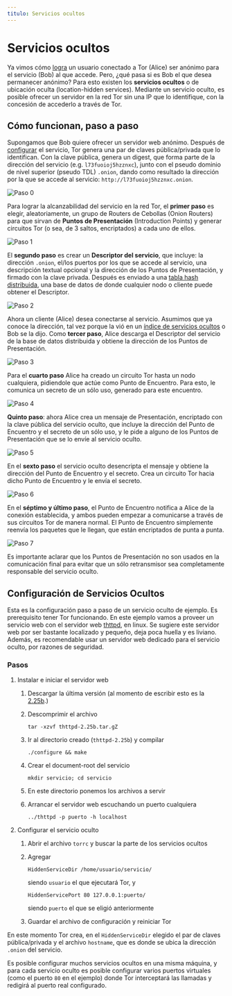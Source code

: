 ```yaml
---
titulo: Servicios ocultos
---
```


Servicios ocultos
=================

Ya vimos cómo [logra] un usuario conectado a Tor (Alice) ser anónimo para el servicio (Bob) al que accede. Pero, ¿qué pasa si es Bob el que
desea permanecer anónimo? Para esto existen los **servicios ocultos** o de ubicación oculta (location-hidden services). Mediante un
servicio oculto, es posible ofrecer un servidor en la red Tor sin una IP que lo identifique, con la concesión de accederlo a través de Tor.

Cómo funcionan, paso a paso
---------------------------

Supongamos que Bob quiere ofrecer un servidor web anónimo. Después de [configurar] el servicio, Tor genera una par de claves
pública/privada que lo identifican. Con la clave pública, genera un digest, que forma parte de la dirección del servicio
(e.g. `l73fuoioj5hzznxc`), junto con el pseudo dominio de nivel superior (pseudo TDL) `.onion`, dando como resultado la dirección por
la que se accede al servicio: `http://l73fuoioj5hzznxc.onion`.

![Paso 0](/imagenes/servicio0.png "Una red Tor, con clientes y relays")

Para lograr la alcanzabilidad del servicio en la red Tor, el **primer paso** es elegir, aleatoriamente, un grupo de Routers de
Cebollas (Onion Routers) para que sirvan de **Puntos de Presentación** (Introduction Points) y generar circuitos Tor (o sea, de 3
saltos, encriptados) a cada uno de ellos.

![Paso 1](/imagenes/servicio1.png "Bob agrega amigos a su perfil")

El **segundo paso** es crear un **Descriptor del servicio**, que incluye: la dirección `.onion`, el/los puertos por los que se accede al
servicio, una descripción textual opcional y la dirección de los Puntos de Presentación, y firmado con la clave privada. Después
es enviado a una [tabla hash distribuida], una base de datos de donde cualquier nodo o cliente puede obtener el Descriptor.

![Paso 2](/imagenes/servicio2.png "Bob actualiza su perfil con sus amigos y sus actividades, pero no su ubicación")

Ahora un cliente (Alice) desea conectarse al servicio. Asumimos que ya conoce la dirección, tal vez porque la vió en un [índice de
servicios ocultos][indice] o Bob se la dijo. Como **tercer paso**, Alice descarga el Descriptor del servicio de la base de datos distribuida y
obtiene la dirección de los Puntos de Presentación.

![Paso 3](/imagenes/servicio3.png "Alice ve el perfil de Bob")

Para el **cuarto paso** Alice ha creado un circuito Tor hasta un nodo cualquiera, pidiendole que actúe como Punto de Encuentro. Para
esto, le comunica un secreto de un sólo uso, generado para este encuentro.

![Paso 4](/imagenes/servicio4.png "Alice va al Punto de Encuentro")

**Quinto paso**: ahora Alice crea un mensaje de Presentación, encriptado con la clave pública del servicio oculto, que incluye la
dirección del Punto de Encuentro y el secreto de un sólo uso, y le pide a alguno de los Puntos de Presentación que se lo envíe al
servicio oculto.

![Paso 5](/imagenes/servicio5.png "Alice le pide a algún amigo de Bob que le envíe un mensaje")

En el **sexto paso** el servicio oculto desencripta el mensaje y obtiene la dirección del Punto de Encuentro y el secreto. Crea un
circuito Tor hacia dicho Punto de Encuentro y le envía el secreto.

![Paso 6](/imagenes/servicio6.png "Bob va al Punto de Encuentro")

En el **séptimo y último paso**, el Punto de Encuentro notifica a Alice de la conexión establecida, y ambos pueden empezar a
comunicarse a través de sus circuitos Tor de manera normal. El Punto de Encuentro simplemente reenvía los paquetes que le llegan,
que están encriptados de punta a punta.

![Paso 7](/imagenes/servicio7.png "Se ha forrrrrmado una pareja!")

Es importante aclarar que los Puntos de Presentación no son usados en la comunicación final para evitar que un sólo retransmisor
sea completamente responsable del servicio oculto.


Configuración de Servicios Ocultos
----------------------------------

Esta es la configuración paso a paso de un servicio oculto de ejemplo. Es prerequisito tener Tor funcionando. En este ejemplo vamos a proveer
un servicio web con el servidor web [thttpd], en linux. Se sugiere este servidor web por ser bastante localizado y pequeño, deja
poca huella y es liviano. Además, es recomendable usar un servidor web dedicado para el servicio oculto, por razones de seguridad.

### Pasos

1. Instalar e iniciar el servidor web
   1. Descargar la última versión (al momento de escribir esto es la [2.25b].)
   2. Descomprimir el archivo

          tar -xzvf thttpd-2.25b.tar.gZ

   3. Ir al directorio creado (`thttpd-2.25b`) y compilar

          ./configure && make

   4. Crear el document-root del servicio

          mkdir servicio; cd servicio

   5. En este directorio ponemos los archivos a servir
   6. Arrancar el servidor web escuchando un puerto cualquiera

          ../thttpd -p puerto -h localhost

2. Configurar el servicio oculto
   1. Abrir el archivo `torrc` y buscar la parte de los servicios ocultos
   2. Agregar
 
          HiddenServiceDir /home/usuario/servicio/

      siendo `usuario` el que ejecutará Tor, y
 
          HiddenServicePort 80 127.0.0.1:puerto/

      siendo `puerto` el que se eligió anteriormente
   3. Guardar el archivo de configuración y reiniciar Tor

En este momento Tor crea, en el `HiddenServiceDir` elegido el par de claves pública/privada y el archivo `hostname`, que es donde se
ubica la dirección `.onion` del servicio.

Es posible configurar muchos servicios ocultos en una misma máquina, y para cada servicio oculto es posible configurar varios
puertos virtuales (como el puerto `80` en el ejemplo) donde Tor interceptará las llamadas y redigirá al puerto real configurado.


[logra]: /tecnologias/circuitos-telescopicos/
[configurar]: #configuracin-de-servicios-ocultos
[tabla hash distribuida]: http://es.wikipedia.org/wiki/Tabla_de_Hash_Distribuido
[indice]: http://anegvjpd77xuxo45.onion/services/
[thttpd]: http://www.acme.com/software/thttpd/
[2.25b]: http://www.acme.com/software/thttpd/thttpd-2.25b.tar.gz
